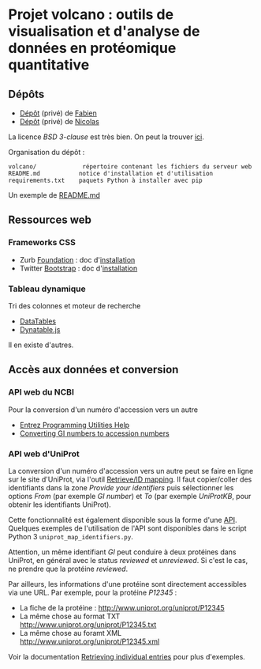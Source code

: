 # Projet volcano : outils de visualisation et d'analyse de données en protéomique quantitative


## Dépôts

- [Dépôt](https://github.com/pierrepo/volcano-f) (privé) de [Fabien](https://github.com/fab-genty)
- [Dépôt](https://github.com/pierrepo/volcano-n) (privé) de [Nicolas](https://github.com/NicolasBRUNEAU)

La licence *BSD 3-clause* est très bien. On peut la trouver [ici](https://github.com/Candihub/pixel/blob/master/LICENSE).

Organisation du dépôt :

    volcano/             répertoire contenant les fichiers du serveur web
    README.md           notice d'installation et d'utilisation
    requirements.txt    paquets Python à installer avec pip

Un exemple de [README.md](https://github.com/pierrepo/cours-python/blob/master/README.md)

## Ressources web

### Frameworks CSS

- Zurb [Foundation](https://foundation.zurb.com/) : doc d'[installation](https://foundation.zurb.com/sites/docs/)
- Twitter [Bootstrap](http://getbootstrap.com/) : doc d'[installation](https://foundation.zurb.com/sites/docs/)


### Tableau dynamique

Tri des colonnes et moteur de recherche

- [DataTables](https://datatables.net/examples/basic_init/multi_col_sort.html)
- [Dynatable.js](https://www.dynatable.com/)

Il en existe d'autres.


## Accès aux données et conversion


### API web du NCBI 

Pour la conversion d'un numéro d'accession vers un autre

- [Entrez Programming Utilities Help](https://www.ncbi.nlm.nih.gov/books/NBK25501/)
- [Converting GI numbers to accession numbers](https://www.ncbi.nlm.nih.gov/books/NBK25498/#chapter3.Application_1_Converting_GI_num)


### API web d'UniProt

La conversion d'un numéro d'accession vers un autre peut se faire en ligne sur le site d'UniProt, via l'outil [Retrieve/ID mapping](http://www.uniprot.org/uploadlists/). Il faut copier/coller des identifiants dans la zone *Provide your identifiers* puis sélectionner les options *From* (par exemple *GI number*) et *To* (par exemple *UniProtKB*, pour obtenir les identifiants UniProt).

Cette fonctionnalité est également disponible sous la forme d'une [API](http://www.uniprot.org/help/api). Quelques exemples de l'utilisation de l'API sont disponibles dans le script Python 3 `uniprot_map_identifiers.py`.

Attention, un même identifiant *GI* peut conduire à deux protéines dans UniProt, en général avec le status *reviewed* et *unreviewed*. Si c'est le cas, ne prendre que la protéine *reviewed*.

Par ailleurs, les informations d'une protéine sont directement accessibles via une URL. Par exemple, pour la protéine *P12345* :

- La fiche de la protéine : <http://www.uniprot.org/uniprot/P12345>
- La même chose au format TXT <http://www.uniprot.org/uniprot/P12345.txt>
- La même chose au foramt XML <http://www.uniprot.org/uniprot/P12345.xml>

Voir la documentation [Retrieving individual entries](http://www.uniprot.org/help/api_retrieve_entries) pour plus d'exemples.
